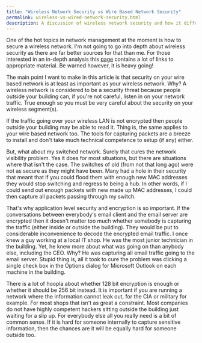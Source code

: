 ```yaml
---
title: "Wireless Network Security vs Wire Based Network Security"
permalink: wireless-vs-wired-network-security.html
description: A discussion of wireless network security and how it differs from the security required for a traditional wire based network.
---
```

One of the hot topics in network management at the moment is how to secure a wireless network. I'm not going to go into depth about wireless security as there are far better sources for that than me. For those interested in an in-depth analysis this [page](http://www.drizzle.com/%7Eaboba/IEEE/) contains a lot of links to appropriate material. Be warned however, it is heavy going!

The main point I want to make in this article is that security on your wire based network is at least as important as your wireless network. Why? A wireless network is considered to be a security threat because people outside your building can, if you're not careful, listen in on your network traffic. True enough so you must be very careful about the security on your wireless segment(s).

If the traffic going over your wireless LAN is not encrypted then people outside your building may be able to read it. Thing is, the same applies to your wire based network too. The tools for capturing packets are a breeze to install and don't take much technical competence to setup (if any) either.

But, what about my switched network. Surely that cures the network visibility problem. Yes it does for most situations, but there are situations where that isn't the case. The switches of old (from not that long ago) were not as secure as they might have been. Many had a hole in their security that meant that if you could flood them with enough new MAC addresses they would stop switching and regress to being a hub. In other words, if I could send out enough packets with new made up MAC addresses, I could then capture all packets passing through my switch.

That's why application level security and encryption is so important. If the conversations between everybody's email client and the email server are encrypted then it doesn't matter too much whether somebody is capturing the traffic (either inside or outside the building). They would be put to considerable inconvenience to decode the encrypted email traffic. I once knew a guy working at a local IT shop. He was the most junior technician in the building. Yet, he knew more about what was going on than anybody else, including the CEO. Why? He was capturing all email traffic going to the email server. Stupid thing is, all it took to cure the problem was clicking a single check box in the Options dialog for Microsoft Outlook on each machine in the building.

There is a lot of hoopla about whether 128 bit encryption is enough or whether it should be 256 bit instead. It is important if you are running a network where the information cannot leak out, for the CIA or military for example. For most shops that isn't as great a constraint. Most companies do not have highly competent hackers sitting outside the building just waiting for a slip up. For everybody else all you really need is a bit of common sense. If it is hard for someone internally to capture sensitive information, then the chances are it will be equally hard for someone outside too.

